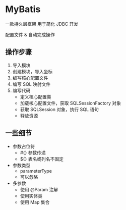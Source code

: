 # MyBatis

一款持久层框架
用于简化 JDBC 开发

配置文件 & 自动完成操作

## 操作步骤

1. 导入模块
2. 创建模块，导入坐标
3. 编写核心配置文件
4. 编写 SQL 映射文件
5. 编写代码
    * 定义核心配置类
    * 加载核心配置文件，获取 SQLSessionFactory 对象
    * 获取 SQLSession 对象，执行 SQL 语句
    * 释放资源

## 一些细节

* 参数占位符
  * #{} 参数传递
  * ${} 表名或列名不固定
* 参数类型
  * parameterType
  * 可以忽略
* 多参数
  * 使用 @Param 注解
  * 使用实体类
  * 使用 Map 集合
